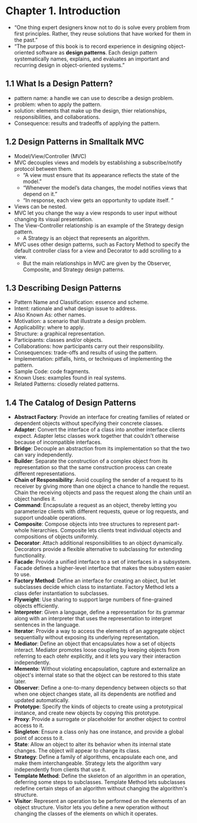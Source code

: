 # Chapter 1. Introduction

* “One thing expert designers know not to do is solve every problem from first principles. Rather, they reuse solutions that have worked for them in the past.”
* “The purpose of this book is to record experience in designing object-oriented software as **design patterns**. Each design pattern systematically names, explains, and evaluates an important and recurring design in object-oriented systems.”


## 1.1 What Is a Design Pattern?

* pattern name: a handle we can use to describe a design problem.
* problem: when to apply the pattern.
* solution: elements that make up the design, thier relationships, responsibilities, and collaborations.
* Consequence: results and tradeoffs of applying the pattern.

## 1.2 Design Patterns in Smalltalk MVC

* Model/View/Controller (MVC)
* MVC decouples views and models by establishing a subscribe/notify protocol between them.
  * “A view must ensure that its appearance reflects the state of the model.”
  * “Whenever the model’s data changes, the model notifies views that depend on it.”
  * “In response, each view gets an opportunity to update itself. ”
* Views can be nested.
* MVC let you change the way a view responds to user input without changing its visual presentation.
* The View-Controller relationship is an example of the Strategy design pattern.
  * A Strategy is an object that represents an algorithm.
* MVC uses other design patterns, such as Factory Method to specify the default controller class for a view and Decorator to add scrolling to a view.
  * But the main relationships in MVC are given by the Observer, Composite, and Strategy design patterns.

## 1.3 Describing Design Patterns

* Pattern Name and Classification: essence and scheme.
* Intent: rationale and what design issue to address.
* Also Known As: other names.
* Motivation: a scenario that illustrate a design problem.
* Applicability: where to apply.
* Structure: a graphical representation.
* Participants: classes and/or objects.
* Collaborations: how participants carry out their responsibility.
* Consequences: trade-offs and results of using the pattern.
* Implementation: pitfalls, hints, or techniques of implementing the pattern.
* Sample Code: code fragments.
* Known Uses: examples found in real systems.
* Related Patterns: closedly related patterns.

## 1.4 The Catalog of Design Patterns

* **Abstract Factory**: Provide an interface for creating families of related or dependent objects without specifying their concrete classes.
* **Adapter**: Convert the interface of a class into another interface clients expect. Adapter letsc classes work together that couldn't otherwise because of incompatible interfaces.
* **Bridge**: Decouple an abstraction from its implementation so that the two can vary independently.
* **Builder**: Separate the construction of a complex object from its representation so that the same construction process can create different representations.
* **Chain of Responsibility**: Avoid coupling the sender of a request to its receiver by giving more than one object a chance to handle the request. Chain the receiving objects and pass the request along the chain until an object handles it.
* **Command**: Encapsulate a request as an object, thereby letting you parameterize clients with different requests, queue or log requests, and support undoable operations.
* **Composite**: Compose objects into tree structures to represent part-whole hierarchies. Composite lets clients treat individual objects and compositions of objects uniformly.
* **Decorator**: Attach additional responsibilities to an object dynamically. Decorators provide a flexible alternative to subclassing for extending functionality.
* **Facade**: Provide a unified interface to a set of interfaces in a subsystem. Facade defines a higher-level interface that makes the subsystem easier to use.
* **Factory Method**: Define an interface for creating an object, but let subclasses decide which class to instantiate. Factory Method lets a class defer instantiation to subclasses.
* **Flyweight**: Use sharing to support large numbers of fine-grained objects efficiently.
* **Interpreter**: Given a language, define a representation for its grammar along with an interpreter that uses the representation to interpret sentences in the language.
* **Iterator**: Provide a way to access the elements of an aggregate object sequentially without exposing its underlying representation.
* **Mediator**: Define an object that encapsulates how a set of objects interact. Mediator promotes loose coupling by keeping objects from referring to each otehr explicitly, and it lets you vary their interaction independently.
* **Memento**: Without violating encapsulation, capture and externalize an object's internal state so that the object can be restored to this state later.
* **Observer**: Define a one-to-many dependency between objects so that when one object changes state, all its dependents are notified and updated automatically.
* **Prototype**: Specify the kinds of objects to create using a prototypical instance, and create new objects by copying this prototype.
* **Proxy**: Provide a surrogate or placeholder for another object to control access to it.
* **Singleton**: Ensure a class only has one instance, and provide a global point of access to it.
* **State**: Allow an object to alter its behavior when its internal state changes. The object will appear to change its class.
* **Strategy**: Define a family of algorithms, encapsulate each one, and make them interchangeable. Strategy lets the algorithm vary independently from clients that use it.
* **Template Method**: Define the skeleton of an algorithm in an operation, deferring some steps to subclasses. Template Method lets subclasses redefine certain steps of an algorithm without changing the algorithm's structure.
* **Visitor**: Represent an operation to be performed on the elements of an object structure. Visitor lets you define a new operation without changing the classes of the elements on which it operates.
